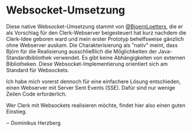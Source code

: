 # Websocket-Umsetzung

Diese native Websocket-Umsetzung stammt von [@BjoernLoetters](https://github.com/BjoernLoetters), die er als Vorschlag für den Clerk-Webserver beigesteuert hat kurz nachdem die Clerk-Idee geboren ward und mein erster Prototyp behelfsweise gänzlich ohne Webserver auskam. Die Charakterisierung als "nativ" meint, dass Björn für die Realisierung ausschließlich die Möglichkeiten der Java-Standardbibliothek verwendet. Es gibt keine Abhängigkeiten von externen Bibliotheken. Diese Websocket-Implementierung orientiert sich am Standard für Websockets.

Ich habe mich vorerst dennoch für eine einfachere Lösung entschieden, einen Webserver mit Server Sent Events (SSE). Dafür sind nur wenige Zeilen Code erforderlich.

Wer Clerk mit Websockets realisieren möchte, findet hier also einen guten Einstieg.

‒ Dominikus Herzberg



